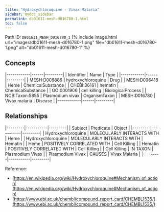 ```yaml
---
title: "Hydroxychloroquine - Vivax Malaria"
sidebar: mydoc_sidebar
permalink: db01611-mesh-d016780-1.html
toc: false 
---
```



Path ID: `DB01611_MESH_D016780_1`
{% include image.html url="images/db01611-mesh-d016780-1.png" file="db01611-mesh-d016780-1.png" alt="db01611-mesh-d016780-1" %}

## Concepts

|------------|------|---------|
| Identifier | Name | Type    |
|------------|------|---------|
| MESH:D006886 | hydroxychloroquine | Drug |
| MESH:D006418 | Heme | ChemicalSubstance |
| CHEBI:36161 | hematin | ChemicalSubstance |
| GO:0001906 | cell killing | BiologicalProcess |
| NCBITaxon:5855 | Plasmodium vivax | OrganismTaxon |
| MESH:D016780 | Vivax malaria | Disease |
|------------|------|---------|

## Relationships

|---------|-----------|---------|
| Subject | Predicate | Object  |
|---------|-----------|---------|
| Hydroxychloroquine | MOLECULARLY INTERACTS WITH | Heme |
| Hydroxychloroquine | MOLECULARLY INTERACTS WITH | Hematin |
| Heme | POSITIVELY CORRELATED WITH | Cell Killing |
| Hematin | POSITIVELY CORRELATED WITH | Cell Killing |
| Cell Killing | IN TAXON | Plasmodium Vivax |
| Plasmodium Vivax | CAUSES | Vivax Malaria |
|---------|-----------|---------|

Reference: 
  - [https://en.wikipedia.org/wiki/Hydroxychloroquine#Mechanism_of_action](https://en.wikipedia.org/wiki/Hydroxychloroquine#Mechanism_of_action)
  - [https://www.ebi.ac.uk/chembl/compound_report_card/CHEMBL1535/](https://www.ebi.ac.uk/chembl/compound_report_card/CHEMBL1535/)
